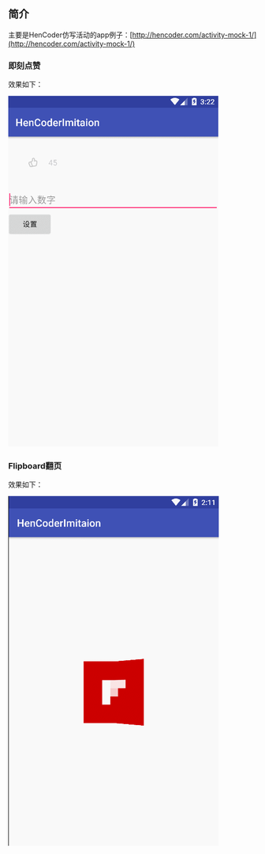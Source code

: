## 简介
主要是HenCoder仿写活动的app例子：[http://hencoder.com/activity-mock-1/](http://hencoder.com/activity-mock-1/)

### 即刻点赞

效果如下：

![即刻点赞](gif/JiKeZan.gif)
### Flipboard翻页

效果如下：

![Flipboard翻页](gif/Flipboard.gif)





